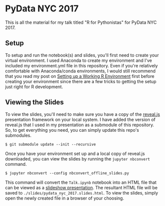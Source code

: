 # PyData NYC 2017

This is all the material for my talk titled "R for Pythonistas" for PyData NYC 2017.

## Setup

To setup and run the notebook(s) and slides, you'll first need to create your virtual environment. I used Anaconda to create my environment and I've included my environment.yml file in this repository. Even if you're relatively comfortable with Anaconda/conda environments, I would still recommend that you read my post on [Setting up a Working R Environment][r-environment] first before creating your environment since there are a few tricks to getting the setup just right for R development.

## Viewing the Slides

To view the slides, you'll need to make sure you have a copy of the [reveal.js][revealjs] presentation framework on your local system. I have added the version of reveal.js that I used in my presentation as a submodule of this repository. So, to get everything you need, you can simply update this repo's submodules.

```
$ git submodule update --init --recursive
```

Once you have your environment set up and a local copy of reveal.js downloaded, you can view the slides by running the `jupyter nbconvert` command.

```
$ jupyter nbconvert --config nbconvert_offline_slides.py
```

This command will convert the `Talk.ipynb` notebook into an HTML file that can be viewed as a [slideshow presentation][jupyter-slides]. The resultant HTML file will be saved to `./slides/pydata_nyc_2017.slides.html`. To view the slides, simply open the newly created file in a browser of your choosing.


[r-environment]: http://christopherroach.com/articles/r-environment/
[revealjs]: http://lab.hakim.se/reveal-js/
[jupyter-slides]: https://medium.com/@mjspeck/presenting-code-using-jupyter-notebook-slides-a8a3c3b59d67

